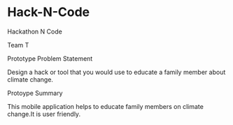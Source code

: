 # Hack-N-Code
Hackathon N Code

Team T

Prototype Problem Statement

Design a hack or tool that you would use to educate a family member about climate change. 

Protoype Summary

This mobile application helps to educate family members on climate change.It is user friendly.
